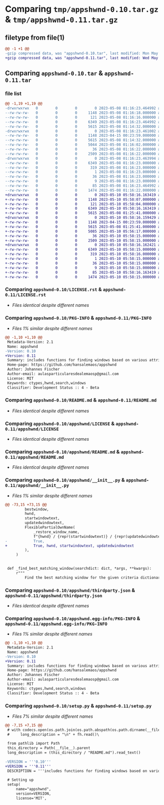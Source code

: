 # Comparing `tmp/appshwnd-0.10.tar.gz` & `tmp/appshwnd-0.11.tar.gz`

## filetype from file(1)

```diff
@@ -1 +1 @@
-gzip compressed data, was "appshwnd-0.10.tar", last modified: Mon May  8 01:16:23 2023, max compression
+gzip compressed data, was "appshwnd-0.11.tar", last modified: Wed May 10 05:58:16 2023, max compression
```

## Comparing `appshwnd-0.10.tar` & `appshwnd-0.11.tar`

### file list

```diff
@@ -1,19 +1,19 @@
-drwxrwxrwx   0        0        0        0 2023-05-08 01:16:23.464992 appshwnd-0.10/
--rw-rw-rw-   0        0        0     1148 2023-05-08 01:16:18.000000 appshwnd-0.10/LICENSE.rst
--rw-rw-rw-   0        0        0      121 2023-05-08 01:16:16.000000 appshwnd-0.10/MANIFEST.in
--rw-rw-rw-   0        0        0     6349 2023-05-08 01:16:23.464992 appshwnd-0.10/PKG-INFO
--rw-rw-rw-   0        0        0     5615 2023-05-08 01:14:32.000000 appshwnd-0.10/README.md
-drwxrwxrwx   0        0        0        0 2023-05-08 01:16:23.461002 appshwnd-0.10/appshwnd/
--rw-rw-rw-   0        0        0     1148 2023-04-15 00:23:59.000000 appshwnd-0.10/appshwnd/LICENSE
--rw-rw-rw-   0        0        0     5615 2023-05-08 01:14:32.000000 appshwnd-0.10/appshwnd/README.md
--rw-rw-rw-   0        0        0     5044 2023-05-08 01:16:02.000000 appshwnd-0.10/appshwnd/__init__.py
--rw-rw-rw-   0        0        0       36 2023-05-08 01:16:22.000000 appshwnd-0.10/appshwnd/requirements.txt
--rw-rw-rw-   0        0        0     2509 2023-05-08 01:16:22.000000 appshwnd-0.10/appshwnd/thirdparty.json
-drwxrwxrwx   0        0        0        0 2023-05-08 01:16:23.463994 appshwnd-0.10/appshwnd.egg-info/
--rw-rw-rw-   0        0        0     6349 2023-05-08 01:16:23.000000 appshwnd-0.10/appshwnd.egg-info/PKG-INFO
--rw-rw-rw-   0        0        0      319 2023-05-08 01:16:23.000000 appshwnd-0.10/appshwnd.egg-info/SOURCES.txt
--rw-rw-rw-   0        0        0        1 2023-05-08 01:16:23.000000 appshwnd-0.10/appshwnd.egg-info/dependency_links.txt
--rw-rw-rw-   0        0        0       36 2023-05-08 01:16:23.000000 appshwnd-0.10/appshwnd.egg-info/requires.txt
--rw-rw-rw-   0        0        0        9 2023-05-08 01:16:23.000000 appshwnd-0.10/appshwnd.egg-info/top_level.txt
--rw-rw-rw-   0        0        0       85 2023-05-08 01:16:23.464992 appshwnd-0.10/setup.cfg
--rw-rw-rw-   0        0        0     1474 2023-05-08 01:16:22.000000 appshwnd-0.10/setup.py
+drwxrwxrwx   0        0        0        0 2023-05-10 05:58:16.163419 appshwnd-0.11/
+-rw-rw-rw-   0        0        0     1148 2023-05-10 05:58:07.000000 appshwnd-0.11/LICENSE.rst
+-rw-rw-rw-   0        0        0      121 2023-05-10 05:58:04.000000 appshwnd-0.11/MANIFEST.in
+-rw-rw-rw-   0        0        0     6349 2023-05-10 05:58:16.163419 appshwnd-0.11/PKG-INFO
+-rw-rw-rw-   0        0        0     5615 2023-05-08 01:25:41.000000 appshwnd-0.11/README.md
+drwxrwxrwx   0        0        0        0 2023-05-10 05:58:16.159429 appshwnd-0.11/appshwnd/
+-rw-rw-rw-   0        0        0     1148 2023-04-15 00:23:59.000000 appshwnd-0.11/appshwnd/LICENSE
+-rw-rw-rw-   0        0        0     5615 2023-05-08 01:25:41.000000 appshwnd-0.11/appshwnd/README.md
+-rw-rw-rw-   0        0        0     5085 2023-05-10 05:56:17.000000 appshwnd-0.11/appshwnd/__init__.py
+-rw-rw-rw-   0        0        0       36 2023-05-10 05:58:15.000000 appshwnd-0.11/appshwnd/requirements.txt
+-rw-rw-rw-   0        0        0     2509 2023-05-10 05:58:15.000000 appshwnd-0.11/appshwnd/thirdparty.json
+drwxrwxrwx   0        0        0        0 2023-05-10 05:58:16.162421 appshwnd-0.11/appshwnd.egg-info/
+-rw-rw-rw-   0        0        0     6349 2023-05-10 05:58:15.000000 appshwnd-0.11/appshwnd.egg-info/PKG-INFO
+-rw-rw-rw-   0        0        0      319 2023-05-10 05:58:16.000000 appshwnd-0.11/appshwnd.egg-info/SOURCES.txt
+-rw-rw-rw-   0        0        0        1 2023-05-10 05:58:15.000000 appshwnd-0.11/appshwnd.egg-info/dependency_links.txt
+-rw-rw-rw-   0        0        0       36 2023-05-10 05:58:15.000000 appshwnd-0.11/appshwnd.egg-info/requires.txt
+-rw-rw-rw-   0        0        0        9 2023-05-10 05:58:15.000000 appshwnd-0.11/appshwnd.egg-info/top_level.txt
+-rw-rw-rw-   0        0        0       85 2023-05-10 05:58:16.163419 appshwnd-0.11/setup.cfg
+-rw-rw-rw-   0        0        0     1474 2023-05-10 05:58:15.000000 appshwnd-0.11/setup.py
```

### Comparing `appshwnd-0.10/LICENSE.rst` & `appshwnd-0.11/LICENSE.rst`

 * *Files identical despite different names*

### Comparing `appshwnd-0.10/PKG-INFO` & `appshwnd-0.11/PKG-INFO`

 * *Files 1% similar despite different names*

```diff
@@ -1,10 +1,10 @@
 Metadata-Version: 2.1
 Name: appshwnd
-Version: 0.10
+Version: 0.11
 Summary: includes functions for finding windows based on various attributes, getting information about visible and invisible windows, and making window names unique
 Home-page: https://github.com/hansalemaos/appshwnd
 Author: Johannes Fischer
 Author-email: aulasparticularesdealemaosp@gmail.com
 License: MIT
 Keywords: ctypes,hwnd,search,windows
 Classifier: Development Status :: 4 - Beta
```

### Comparing `appshwnd-0.10/README.md` & `appshwnd-0.11/README.md`

 * *Files identical despite different names*

### Comparing `appshwnd-0.10/appshwnd/LICENSE` & `appshwnd-0.11/appshwnd/LICENSE`

 * *Files identical despite different names*

### Comparing `appshwnd-0.10/appshwnd/README.md` & `appshwnd-0.11/appshwnd/README.md`

 * *Files identical despite different names*

### Comparing `appshwnd-0.10/appshwnd/__init__.py` & `appshwnd-0.11/appshwnd/__init__.py`

 * *Files 1% similar despite different names*

```diff
@@ -73,15 +73,15 @@
         bestwindow,
         hwnd,
         startwindowtext,
         updatedwindowtext,
         FlexiblePartialOwnName(
             _restore_window_name,
             f"{hwnd} / {repr(startwindowtext)} / {repr(updatedwindowtext)}",
-            True,
+            True, hwnd, startwindowtext, updatedwindowtext
         ),
     )
 
 
 def _find_best_matching_window(searchdict: dict, *args, **kwargs):
     r"""
         Find the best matching window for the given criteria dictionary.
```

### Comparing `appshwnd-0.10/appshwnd/thirdparty.json` & `appshwnd-0.11/appshwnd/thirdparty.json`

 * *Files identical despite different names*

### Comparing `appshwnd-0.10/appshwnd.egg-info/PKG-INFO` & `appshwnd-0.11/appshwnd.egg-info/PKG-INFO`

 * *Files 1% similar despite different names*

```diff
@@ -1,10 +1,10 @@
 Metadata-Version: 2.1
 Name: appshwnd
-Version: 0.10
+Version: 0.11
 Summary: includes functions for finding windows based on various attributes, getting information about visible and invisible windows, and making window names unique
 Home-page: https://github.com/hansalemaos/appshwnd
 Author: Johannes Fischer
 Author-email: aulasparticularesdealemaosp@gmail.com
 License: MIT
 Keywords: ctypes,hwnd,search,windows
 Classifier: Development Status :: 4 - Beta
```

### Comparing `appshwnd-0.10/setup.py` & `appshwnd-0.11/setup.py`

 * *Files 7% similar despite different names*

```diff
@@ -7,15 +7,15 @@
 # with codecs.open(os.path.join(os.path.abspath(os.path.dirname(__file__)),'README.md'), encoding="utf-8") as fh:
 #     long_description = "\n" + fh.read()\
 
 from pathlib import Path
 this_directory = Path(__file__).parent
 long_description = (this_directory / "README.md").read_text()
 
-VERSION = '''0.10'''
+VERSION = '''0.11'''
 DESCRIPTION = '''includes functions for finding windows based on various attributes, getting information about visible and invisible windows, and making window names unique'''
 
 # Setting up
 setup(
     name="appshwnd",
     version=VERSION,
     license='MIT',
```

